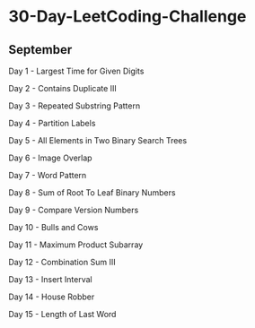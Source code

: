 # 30-Day-LeetCoding-Challenge

## September

Day 1 - Largest Time for Given Digits

Day 2 - Contains Duplicate III

Day 3 - Repeated Substring Pattern

Day 4 - Partition Labels

Day 5 - All Elements in Two Binary Search Trees

Day 6 - Image Overlap

Day 7 - Word Pattern

Day 8 - Sum of Root To Leaf Binary Numbers

Day 9 - Compare Version Numbers

Day 10 -  Bulls and Cows

Day 11 - Maximum Product Subarray

Day 12 - Combination Sum III

Day 13 - Insert Interval

Day 14 - House Robber

Day 15 - Length of Last Word
